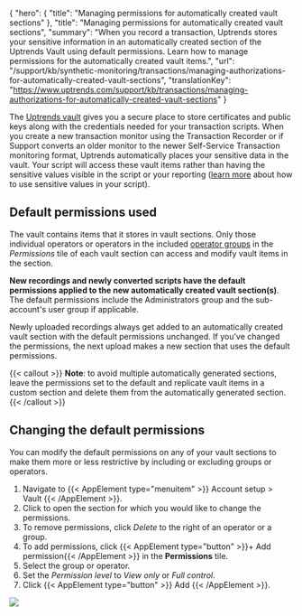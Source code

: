 {
  "hero": {
    "title": "Managing permissions for automatically created vault sections"
  },
  "title": "Managing permissions for automatically created vault sections",
  "summary": "When you record a transaction, Uptrends stores your sensitive information in an automatically created section of the Uptrends Vault using default permissions. Learn how to manage permissions for the automatically created vault items.",
  "url": "/support/kb/synthetic-monitoring/transactions/managing-authorizations-for-automatically-created-vault-sections",
  "translationKey": "https://www.uptrends.com/support/kb/transactions/managing-authorizations-for-automatically-created-vault-sections"
}

The [Uptrends vault](/support/kb/vault) gives you a secure place to store certificates and public keys along with the credentials needed for your transaction scripts. When you create a new transaction monitor using the Transaction Recorder or if Support converts an older monitor to the newer Self-Service Transaction monitoring format, Uptrends automatically places your sensitive data in the vault. Your script will access these vault items rather than having the sensitive values visible in the script or your reporting ([learn more](/support/kb/synthetic-monitoring/transactions/using-sensitive-transaction-data-stored-in-the-vault) about how to use sensitive values in your script).

## Default permissions used

The vault contains items that it stores in vault sections. Only those individual operators or operators in the included [operator groups](/support/kb/account/users/operators/operator-groups) in the *Permissions* tile of each vault section can access and modify vault items in the section.

**New recordings and newly converted scripts have the default permissions applied to the new automatically created vault section(s)**. The default permissions include the Administrators group and the sub-account's user group if applicable.

Newly uploaded recordings always get added to an automatically created vault section with the default permissions unchanged. If you've changed the permissions, the next upload makes a new section that uses the default permissions.

{{< callout >}}
**Note**: to avoid multiple automatically generated sections, leave the permissions set to the default and replicate vault items in a custom section and delete them from the automatically generated section.
{{< /callout >}}

## Changing the default permissions

You can modify the default permissions on any of your vault sections to make them more or less restrictive by including or excluding groups or operators.

1.  Navigate to {{< AppElement type="menuitem" >}} Account setup > Vault {{< /AppElement >}}.
2.  Click to open the section for which you would like to change the permissions.
3.  To remove permissions, click *Delete* to the right of an operator or a group.
4.  To add permissions, click {{< AppElement type="button" >}}\+ Add permission{{< /AppElement >}} in the **Permissions** tile.
5.  Select the group or operator.
6.  Set the *Permission level* to *View only* or *Full control*.
7.  Click {{< AppElement type="button" >}} Add {{< /AppElement >}}.

![](/img/content/scr-vault-add-permission.min.png)
